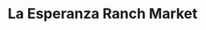 ---
title: "La Esperanza Ranch Market"
url: /san-bernardino/la-esperanza-ranch-market/
shop: supermarket
---